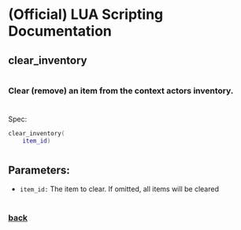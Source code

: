 
# (Official) LUA Scripting Documentation

## clear_inventory
#
### Clear (remove) an item from the context actors inventory.
#
Spec:
```lua
clear_inventory(
	item_id)
```
#
## Parameters:
- `item_id:` The item to clear. If omitted, all items will be cleared
#  

### [back](../inventory)
